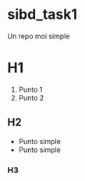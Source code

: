 # sibd_task1
Un repo moi simple

# H1

1. Punto 1
2. Punto 2

## H2

* Punto simple
* Punto simple

### H3

